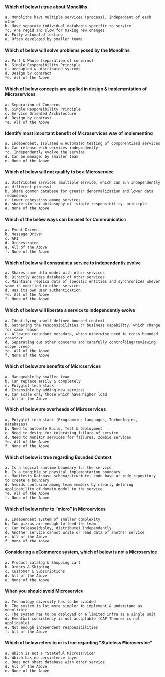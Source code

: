 #### Which of below is true about Monoliths

	a. Monoliths have multiple services (process), independent of each other
	b. Have separate individual databases specific to service
	*c. Are regid and slow for making new changes
	d. Fully automated testing
	e. Often developed by smaller teams
	
#### Which of below will solve problems posed by the Monoliths

	a. Part & Whole (separation of concerns)
	b. Single Responsibility Principle
	c. Decoupled & Distributed systems
	d. Design by contract
	*e. All of the Above

#### Which of below concepts are applied in design & implementation of Microservices

	a. Separation of Concerns
	b. Single Responsibility Principle
	c. Service Oriented Architecture
	d. Design by contrast
	*e. All of the Above

#### Identify most important benefit of Microservices way of implementing

	a. Independent, Isolated & Automated testing of componentized services
	b. Can release each services independently
	*c. Independently evolve the service
	d. Can be managed by smaller team
	e. None of the Above

#### Which of below will not qualify to be a Microservice

	a. Distributed services (multiple service, which can run independently as different process)
	b. Share common database for greater denormalization and lower data redundancy
	c. Lower cohessions among services
	d. Share similar philosophy of "single responsibility" principle
	e. None of the Above

#### Which of the below ways can be used for Communication

	a. Event Driven
	b. Message Driven
	c. API
	d. Orchestrated
	e. All of the Above
	f. None of the Above
	
#### Which of below will constraint a service to independently evolve

	a. Shares same data model with other services
	b. Directly access databaes of other services
	c. Maintains replica data of specific entities and synchronizes whever same is modified in other services
	d. Has its own user authentication
	*e. All of the Above
	f. None of the Above
	
#### Which of below will liberate a service to independently evolve

	a. Identifying a well defined bounded context
	b. Gathering the responsibilities or business capability, which change for same reason
	c. Allowing redundant metadata, which otherwise need to cross bounded ccontext 
	d. Separating out other concerns and carefully controlling/reviewing scope creep
	*e. All of the Above
	f. None of the Above
	
#### Which of below are benefits of Microservices

	a. Manageable by smaller team
	b. Can replace easily & completely
	c. Polyglot tech stack
	d. Extensible by adding new services
	e. Can scale only those which have higher load
	f. All of the Above
	
#### Which of below are overheads of Microservices

	a, Polyglot tech stack (Programming languages, Technologies, Databases)
	b. Need to automate Build, Test & Deployment
	c. Need to design for tolerating failure of service
	d. Need to monitor services for failures, zombie services
	*e. All of the Above
	f. None of the Above

#### Which of below is true regarding Bounded Context

	a. Is a logical runtime boundary for the service
	b. Is a tangible or physical implementation boundary
	c. Manifests Database schema/structure, code base or code repository to create a boundary
	d. Avoids confusion among team members by clearly defining applicability of domain model to the service
	*e. All of the Above
	f. None of the Above
	
#### Which of below refer to “micro” in Microervices

	a. Independent system of smaller complexity
	b. Two pizzas are enough to feed the team
	c. Can release(deploy, distribute) Independently
	d. Another service cannot write or read data of another service
	e. All of the Above
	f. None of the Above

#### Considering a eCommerce system, which of below is not a Microservice

	a. Product catalog & Shopping cart
	b. Orders & Shipping
	c. Customer & Subscriptions
	d. All of the Above
	e. None of the Above
	
#### When you should avoid Microservice

	a. Technology diversity has to be avoided
	b. The system is lot more simpler to implement & understand as monolithic
	c. The system has to be deployed on a limited infra as a single unit
	d. Eventual consistency is not acceptable (CAP Theorem is not applicable)
	e. Not enough independent responsibilities
	f. All of the Above

#### Which of below refers to or is true regarding "Stateless Microservice"

	a. Which is not a "Stateful Microservice"
	b. Which has no persistence layer
	c. Does not share database with other service
	d. All of the Above
	e. None of the Above

